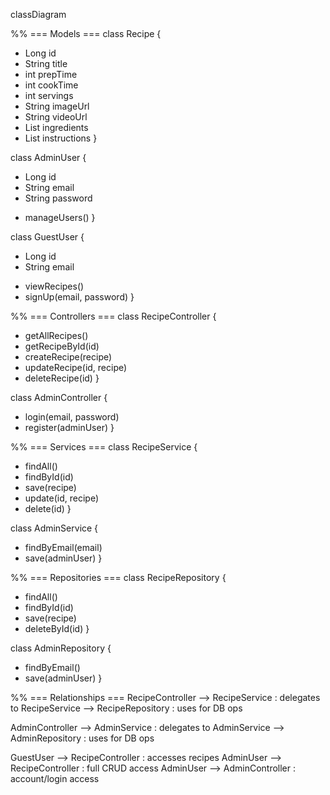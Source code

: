 classDiagram

%% === Models ===
class Recipe {

- Long id
- String title
- int prepTime
- int cookTime
- int servings
- String imageUrl
- String videoUrl
- List<String> ingredients
- List<String> instructions
  }

class AdminUser {

- Long id
- String email
- String password

* manageUsers()
  }

class GuestUser {

- Long id
- String email

* viewRecipes()
* signUp(email, password)
  }

%% === Controllers ===
class RecipeController {

- getAllRecipes()
- getRecipeById(id)
- createRecipe(recipe)
- updateRecipe(id, recipe)
- deleteRecipe(id)
  }

class AdminController {

- login(email, password)
- register(adminUser)
  }

%% === Services ===
class RecipeService {

- findAll()
- findById(id)
- save(recipe)
- update(id, recipe)
- delete(id)
  }

class AdminService {

- findByEmail(email)
- save(adminUser)
  }

%% === Repositories ===
class RecipeRepository {

- findAll()
- findById(id)
- save(recipe)
- deleteById(id)
  }

class AdminRepository {

- findByEmail()
- save(adminUser)
  }

%% === Relationships ===
RecipeController --> RecipeService : delegates to
RecipeService --> RecipeRepository : uses for DB ops

AdminController --> AdminService : delegates to
AdminService --> AdminRepository : uses for DB ops

GuestUser --> RecipeController : accesses recipes
AdminUser --> RecipeController : full CRUD access
AdminUser --> AdminController : account/login access
